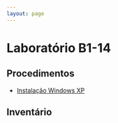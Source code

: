 ```yaml
---
layout: page
---
```


# Laboratório B1-14


## Procedimentos

- [Instalação Windows XP](../procedimentos/instalacao-windows-xp.md)


## Inventário